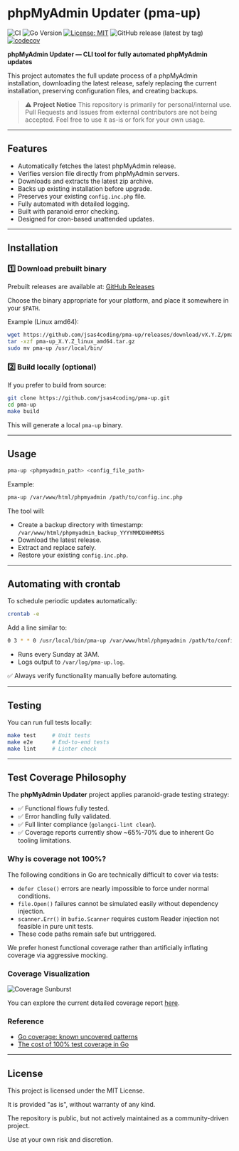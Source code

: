 # phpMyAdmin Updater (pma-up)

![CI](https://github.com/jsas4coding/pma-up/actions/workflows/release.yml/badge.svg)
![Go Version](https://img.shields.io/badge/go-1.24.4-blue)
[![License: MIT](https://img.shields.io/badge/License-MIT-green.svg)](LICENSE)
![GitHub release (latest by tag)](https://img.shields.io/github/v/release/jsas4coding/pma-up)
[![codecov](https://codecov.io/gh/jsas4coding/pma-up/branch/main/graph/badge.svg?token=36JSSXXHB3)](https://codecov.io/gh/jsas4coding/pma-up)

**phpMyAdmin Updater — CLI tool for fully automated phpMyAdmin updates**

This project automates the full update process of a phpMyAdmin installation, downloading the latest release, safely replacing the current installation, preserving configuration files, and creating backups.

> ⚠ **Project Notice**
> This repository is primarily for personal/internal use.
> Pull Requests and Issues from external contributors are not being accepted.
> Feel free to use it as-is or fork for your own usage.

---

## Features

- Automatically fetches the latest phpMyAdmin release.
- Verifies version file directly from phpMyAdmin servers.
- Downloads and extracts the latest zip archive.
- Backs up existing installation before upgrade.
- Preserves your existing `config.inc.php` file.
- Fully automated with detailed logging.
- Built with paranoid error checking.
- Designed for cron-based unattended updates.

---

## Installation

### 1️⃣ Download prebuilt binary

Prebuilt releases are available at:
[GitHub Releases](https://github.com/jsas4coding/pma-up/releases)

Choose the binary appropriate for your platform, and place it somewhere in your `$PATH`.

Example (Linux amd64):

```bash
wget https://github.com/jsas4coding/pma-up/releases/download/vX.Y.Z/pma-up_X.Y.Z_linux_amd64.tar.gz
tar -xzf pma-up_X.Y.Z_linux_amd64.tar.gz
sudo mv pma-up /usr/local/bin/
```

### 2️⃣ Build locally (optional)

If you prefer to build from source:

```bash
git clone https://github.com/jsas4coding/pma-up.git
cd pma-up
make build
```

This will generate a local `pma-up` binary.

---

## Usage

```bash
pma-up <phpmyadmin_path> <config_file_path>
```

Example:

```bash
pma-up /var/www/html/phpmyadmin /path/to/config.inc.php
```

The tool will:

- Create a backup directory with timestamp:
  `/var/www/html/phpmyadmin_backup_YYYYMMDDHHMMSS`
- Download the latest release.
- Extract and replace safely.
- Restore your existing `config.inc.php`.

---

## Automating with crontab

To schedule periodic updates automatically:

```bash
crontab -e
```

Add a line similar to:

```bash
0 3 * * 0 /usr/local/bin/pma-up /var/www/html/phpmyadmin /path/to/config.inc.php >> /var/log/pma-up.log 2>&1
```

- Runs every Sunday at 3AM.
- Logs output to `/var/log/pma-up.log`.

✅ Always verify functionality manually before automating.

---

## Testing

You can run full tests locally:

```bash
make test     # Unit tests
make e2e      # End-to-end tests
make lint     # Linter check
```

---

## Test Coverage Philosophy

The **phpMyAdmin Updater** project applies paranoid-grade testing strategy:

- ✅ Functional flows fully tested.
- ✅ Error handling fully validated.
- ✅ Full linter compliance (`golangci-lint clean`).
- ✅ Coverage reports currently show ~65%-70% due to inherent Go tooling limitations.

### Why is coverage not 100%?

The following conditions in Go are technically difficult to cover via tests:

- `defer Close()` errors are nearly impossible to force under normal conditions.
- `file.Open()` failures cannot be simulated easily without dependency injection.
- `scanner.Err()` in `bufio.Scanner` requires custom Reader injection not feasible in pure unit tests.
- These code paths remain safe but untriggered.

We prefer honest functional coverage rather than artificially inflating coverage via aggressive mocking.

### Coverage Visualization

![Coverage Sunburst](https://codecov.io/gh/jsas4coding/pma-up/graphs/sunburst.svg?token=36JSSXXHB3)

You can explore the current detailed coverage report [here](https://codecov.io/gh/jsas4coding/pma-up).

### Reference

- [Go coverage: known uncovered patterns](https://github.com/golang/go/issues/18835)
- [The cost of 100% test coverage in Go](https://peter.bourgon.org/blog/2017/06/09/test-coverage.html)

---

## License

This project is licensed under the MIT License.

It is provided "as is", without warranty of any kind.

The repository is public, but not actively maintained as a community-driven project.

Use at your own risk and discretion.
